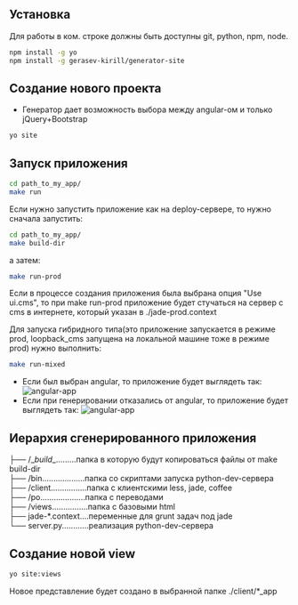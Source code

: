 
## Установка
Для работы в ком. строке должны быть доступны git, python, npm, node.

```bash
npm install -g yo
npm install -g gerasev-kirill/generator-site
```

## Создание нового проекта
* Генератор дает возможность выбора между angular-ом и только jQuery+Bootstrap

```bash
yo site
```


## Запуск приложения

```bash
cd path_to_my_app/
make run
```

Если нужно запустить приложение как на deploy-сервере, то нужно сначала запустить:

```bash
cd path_to_my_app/
make build-dir
```
а затем:

```bash
make run-prod
```

Если в процессе создания приложения была выбрана опция "Use ui.cms", то при make run-prod приложение будет стучаться на сервер с cms в интернете, который указан в ./jade-prod.context


Для запуска гибридного типа(это приложение запускается в режиме prod, loopback_cms запущена на
локальной машине тоже в режиме prod) нужно выполнить:

```bash
make run-mixed
```

* Если был выбран angular, то приложение будет выглядеть так:
![angular-app](https://github.com/gerasev-kirill/generator-site/blob/master/angular-app.png)
* Если при генерировании отказались от angular, то приложение будет выглядеть так:
![angular-app](https://github.com/gerasev-kirill/generator-site/blob/master/jquery-app.png)


## Иерархия сгенерированного приложения


├── /\__build__.........папка в которую будут копироваться файлы от make build-dir <br />
├── /bin...................папка со скриптами запуска python-dev-сервера <br />
├── /client................папка с клиентскими less, jade, coffee <br />
├── /po....................папка с переводами <br />
├── /views................папка с базовыми html <br />
├── jade-*.context....переменные для grunt задач под jade <br />
└──  server.py............реализация python-dev-сервера <br />


## Cоздание новой view

```bash
yo site:views
```

Новое представление будет создано в выбранной папке ./client/*_app
